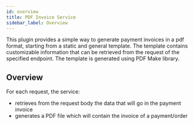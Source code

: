 ```yaml
---
id: overview
title: PDF Invoice Service
sidebar_label: Overview
---
```


<!--
WARNING: this file was automatically generated by Mia-Platform Doc Aggregator.
DO NOT MODIFY IT BY HAND.
Instead, modify the source file and run the aggregator to regenerate this file.
-->

This plugin provides a simple way to generate payment invoices in a pdf format, starting from a static and general template. The template contains customizable information that can be retrieved from the request of the specified endpoint.
The template is generated using PDF Make library.

## Overview
For each request, the service:
- retrieves from the request body the data that will go in the payment invoice
- generates a PDF file which will contain the invoice of a payment/order
